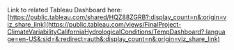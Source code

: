 Link to related Tableau Dashboard here: [https://public.tableau.com/shared/HQZ88ZGRB?:display_count=n&:origin=viz_share_link](https://public.tableau.com/views/FinalProject-ClimateVariabilityCaliforniaHydrologicalConditions/TempDashboard?:language=en-US&:sid=&:redirect=auth&:display_count=n&:origin=viz_share_link)
